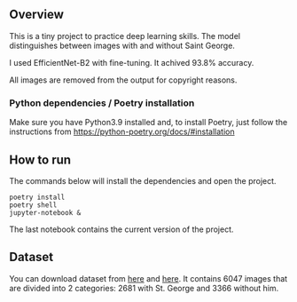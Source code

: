 ## Overview

This is a tiny project to practice deep learning skills. The model distinguishes between images with and without Saint George.

I used EfficientNet-B2 with fine-tuning. It achived 93.8% accuracy.

All images are removed from the output for copyright reasons. 

### Python dependencies / Poetry installation
Make sure you have Python3.9 installed and, to install Poetry, just follow the instructions from https://python-poetry.org/docs/#installation

## How to run
The commands below will install the dependencies and open the project.

```
poetry install
poetry shell
jupyter-notebook &
```

The last notebook contains the current version of the project.
## Dataset
You can download dataset from [here](https://github.com/Gorogorov/GeorgeAppearance/blob/main/data/georges.csv) and [here](https://github.com/Gorogorov/GeorgeAppearance/blob/main/data/non_georges.csv). It contains 6047 images that are divided into 2 categories: 2681 with St. George and 3366 without him. 
